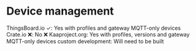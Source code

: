 # Device management

ThingsBoard.io ✓: Yes with profiles and gateway MQTT-only devices
Crate.io ❌: No ❌
Kaaproject.org: Yes with profiles, versions and gateway MQTT-only devices
custom development: Will need to be built

